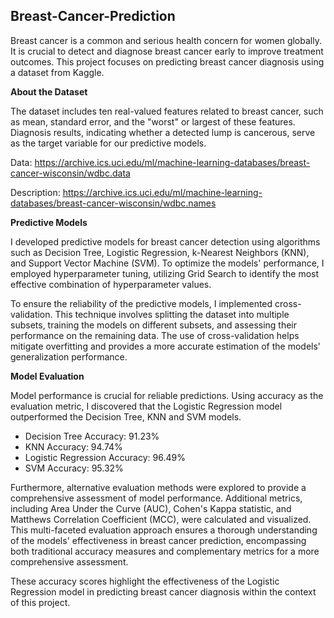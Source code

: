 ## Breast-Cancer-Prediction
Breast cancer is a common and serious health concern for women globally. It is crucial to detect and diagnose breast cancer early to improve treatment outcomes. This project focuses on predicting breast cancer diagnosis using a dataset from Kaggle.

**About the Dataset**

The dataset includes ten real-valued features related to breast cancer, such as mean, standard error, and the "worst" or largest of these features. Diagnosis results, indicating whether a detected lump is cancerous, serve as the target variable for our predictive models.

Data: https://archive.ics.uci.edu/ml/machine-learning-databases/breast-cancer-wisconsin/wdbc.data 

Description: https://archive.ics.uci.edu/ml/machine-learning-databases/breast-cancer-wisconsin/wdbc.names


**Predictive Models**

I developed predictive models for breast cancer detection using algorithms such as Decision Tree, Logistic Regression, k-Nearest Neighbors (KNN), and Support Vector Machine (SVM). To optimize the models' performance, I employed hyperparameter tuning, utilizing Grid Search to identify the most effective combination of hyperparameter values.

To ensure the reliability of the predictive models, I implemented cross-validation. This technique involves splitting the dataset into multiple subsets, training the models on different subsets, and assessing their performance on the remaining data. The use of cross-validation helps mitigate overfitting and provides a more accurate estimation of the models' generalization performance.

**Model Evaluation**

Model performance is crucial for reliable predictions. Using accuracy as the evaluation metric, I discovered that the Logistic Regression model outperformed the Decision Tree, KNN and SVM models.

- Decision Tree Accuracy: 91.23%
- KNN Accuracy: 94.74%
- Logistic Regression Accuracy: 96.49%
- SVM Accuracy: 95.32%

Furthermore, alternative evaluation methods were explored to provide a comprehensive assessment of model performance. Additional metrics, including Area Under the Curve (AUC), Cohen's Kappa statistic, and Matthews Correlation Coefficient (MCC), were calculated and visualized. This multi-faceted evaluation approach ensures a thorough understanding of the models' effectiveness in breast cancer prediction, encompassing both traditional accuracy measures and complementary metrics for a more comprehensive assessment.

These accuracy scores highlight the effectiveness of the Logistic Regression model in predicting breast cancer diagnosis within the context of this project.
